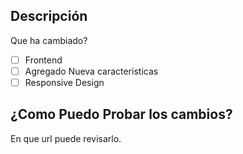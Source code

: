 ## Descripción 
Que ha cambiado?

- [ ] Frontend
- [ ] Agregado Nueva caracteristicas
- [ ] Responsive Design

## ¿Como Puedo Probar los cambios?

En que url puede revisarlo.
